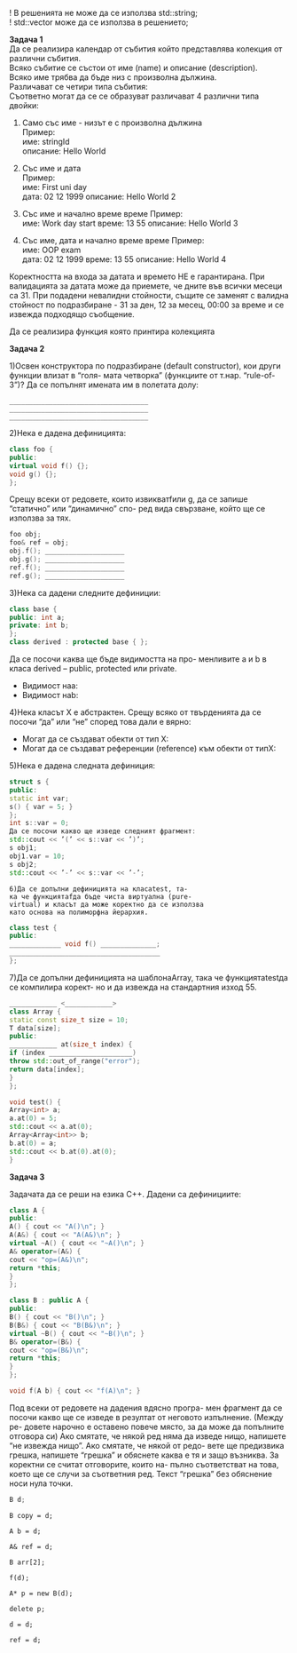 ! В решенията не може да се използва std::string;  
! std::vector може да се използва в решението;  
  

**Задача 1**  
Да се реализира календар от събития който представлява колекция от различни събития.  
Всяко събитие се състои от име (name) и описание (description).  
Всяко име трябва да бъде низ с произволна дължина.  
Различават се четири типа събития:  
Съответно могат да се се образуват различават 4 различни типа двойки:

1.  Само със име - низът е с произволна дължина  
    Пример:  
    име: stringId  
    описание: Hello World
    
2.  Със име и дата  
    Пример:  
    име: First uni day  
    дата: 02 12 1999 
    описание: Hello World 2
    
3.  Със име и начално време време 
    Пример:  
    име: Work day start
    време: 13 55
    описание: Hello World 3
    
3.  Със име, дата и  начално време време 
    Пример:  
    име: OOP exam  
    дата: 02 12 1999 
    време: 13 55
    описание: Hello World 4
    

  

Коректността на входа за датата и времето НЕ е гарантирана. При валидацията за датата може да приемете, че дните във всички месеци са 31. При подадени невалидни стойности, същите се заменят с валидна стойност по подразбиране - 31 за ден, 12 за месец, 00:00 за време и се извежда подходящо съобщение.

  

Да се реализира функция която принтира колекцията


**Задача 2**

1)Освен конструктора по подразбиране (default
constructor), кои други функции влизат в “голя-
мата четворка” (функциите от т.нар. “rule-of-3”)?
Да се попълнят имената им в полетата долу:

```
___________________________________
___________________________________
___________________________________
```
2)Нека е дадена дефиницията:

```c++
class foo {
public:
virtual void f() {};
void g() {};
};
```
Срещу всеки от редовете, които извикватfили
g, да се запише “статично” или “динамично” спо-
ред вида свързване, който ще се използва за тях.

```c++
foo obj;
foo& ref = obj;
obj.f(); ____________________
obj.g(); ____________________
ref.f(); ____________________
ref.g(); ____________________
```
3)Нека са дадени следните дефиниции:

```c++
class base {
public: int a;
private: int b;
};
class derived : protected base { };
```
Да се посочи каква ще бъде видимостта на про-
менливите a и b в класа derived – public,
protected или private.

- Видимост наa:
- Видимост наb:

4)Нека класът X е абстрактен. Срещу всяко от
твърденията да се посочи “да” или “не” според
това дали е вярно:

- Могат да се създават обекти от тип X:
- Могат да се създават референции (reference)
    към обекти от типX:

5)Нека е дадена следната дефиниция:
```c++
struct s {
public:
static int var;
s() { var = 5; }
};
int s::var = 0;
Да се посочи какво ще изведе следният фрагмент:
std::cout << ’(’ << s::var << ’)’;
s obj1;
obj1.var = 10;
s obj2;
std::cout << ’-’ << s::var << ’-’;
```
```
6)Да се допълни дефиницията на класаtest, та-
ка че функциятаfда бъде чиста виртуална (pure-
virtual) и класът да може коректно да се използва
като основа на полиморфна йерархия.
```
```c++
class test {
public:
_____________ void f() ______________;
______________________________________
};
```
7)Да се допълни дефиницията на шаблонаArray,
така че функциятаtestда се компилира корект-
но и да извежда на стандартния изход 55.
```c++
____________ <____________>
class Array {
static const size_t size = 10;
T data[size];
public:
____________ at(size_t index) {
if (index _____________________)
throw std::out_of_range("error");
return data[index];
}
};
```
```c++
void test() {
Array<int> a;
a.at(0) = 5;
std::cout << a.at(0);
Array<Array<int>> b;
b.at(0) = a;
std::cout << b.at(0).at(0);
}
```

**Задача 3**

Задачата да се реши на езика C++. Дадени са
дефинициите:
```c++
class A {
public:
A() { cout << "A()\n"; }
A(A&) { cout << "A(A&)\n"; }
virtual ~A() { cout << "~A()\n"; }
A& operator=(A&) {
cout << "op=(A&)\n";
return *this;
}
};

class B : public A {
public:
B() { cout << "B()\n"; }
B(B&) { cout << "B(B&)\n"; }
virtual ~B() { cout << "~B()\n"; }
B& operator=(B&) {
cout << "op=(B&)\n";
return *this;
}
};

void f(A b) { cout << "f(A)\n"; }
```
Под всеки от редовете на дадения вдясно програ-
мен фрагмент да се посочи какво ще се изведе
в резултат от неговото изпълнение. (Между ре-
довете нарочно е оставено повече място, за да
може да попълните отговора си) Ако смятате, че
някой ред няма да изведе нищо, напишете “не
извежда нищо”. Ако смятате, че някой от редо-
вете ще предизвика грешка, напишете “грешка”
и обяснете каква е тя и защо възниква.
За коректни се считат отговорите, които на-
пълно съответстват на това, което ще се случи
за съответния ред. Текст “грешка” без обяснение
носи нула точки.


```c++
B d;
```
```
B copy = d;
```
```
A b = d;
```
```
A& ref = d;
```
```
B arr[2];
```
```
f(d);
```
```
A* p = new B(d);
```
```
delete p;
```
```
d = d;
```
```
ref = d;
```
